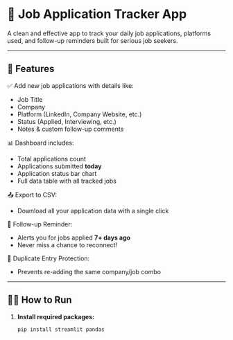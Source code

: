 # 🧭 Job Application Tracker App

A clean and effective app to track your daily job applications, platforms used, and follow-up reminders built for serious job seekers.

---

## 🚀 Features

✅ Add new job applications with details like:
- Job Title
- Company
- Platform (LinkedIn, Company Website, etc.)
- Status (Applied, Interviewing, etc.)
- Notes & custom follow-up comments

📊 Dashboard includes:
- Total applications count
- Applications submitted **today**
- Application status bar chart
- Full data table with all tracked jobs

📤 Export to CSV:
- Download all your application data with a single click

🔔 Follow-up Reminder:
- Alerts you for jobs applied **7+ days ago**
- Never miss a chance to reconnect!

🛑 Duplicate Entry Protection:
- Prevents re-adding the same company/job combo

---

## 🧑‍💻 How to Run

1. **Install required packages:**
   ```bash
   pip install streamlit pandas
